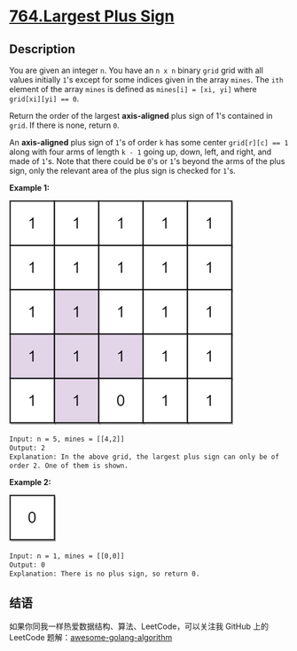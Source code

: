 # [764.Largest Plus Sign][title]

## Description
You are given an integer `n`. You have an `n x n` binary `grid` grid with all values initially `1`'s except for some indices given in the array `mines`. The `ith` element of the array `mines` is defined as `mines[i] = [xi, yi]` where `grid[xi][yi] == 0`.

Return the order of the largest **axis-aligned** plus sign of 1's contained in `grid`. If there is none, return `0`.

An **axis-aligned** plus sign of `1`'s of order `k` has some center `grid[r][c] == 1` along with four arms of length `k - 1` going up, down, left, and right, and made of `1`'s. Note that there could be `0`'s or `1`'s beyond the arms of the plus sign, only the relevant area of the plus sign is checked for `1`'s.

**Example 1:**  

![1](./1.jpg)

```
Input: n = 5, mines = [[4,2]]
Output: 2
Explanation: In the above grid, the largest plus sign can only be of order 2. One of them is shown.
```

**Example 2:**  

![2](./2.jpg)

```
Input: n = 1, mines = [[0,0]]
Output: 0
Explanation: There is no plus sign, so return 0.
```

## 结语

如果你同我一样热爱数据结构、算法、LeetCode，可以关注我 GitHub 上的 LeetCode 题解：[awesome-golang-algorithm][me]

[title]: https://leetcode.com/problems/largest-plus-sign/
[me]: https://github.com/kylesliu/awesome-golang-algorithm
